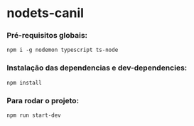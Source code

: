 # nodets-canil

### Pré-requisitos globais:
`npm i -g nodemon typescript ts-node`

### Instalação das dependencias e dev-dependencies:
`npm install`


### Para rodar o projeto:
`npm run start-dev`
